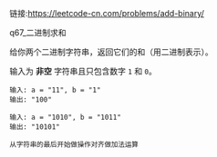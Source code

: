 链接:https://leetcode-cn.com/problems/add-binary/

q67_二进制求和

给你两个二进制字符串，返回它们的和（用二进制表示）。

输入为 **非空** 字符串且只包含数字 `1` 和 `0`。

```
输入: a = "11", b = "1"
输出: "100"
```

```
输入: a = "1010", b = "1011"
输出: "10101"
```

```
从字符串的最后开始做操作对齐做加法运算
```









